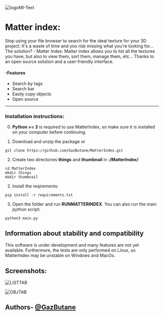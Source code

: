 
![logoMI-Text](https://github.com/GazButane/MatterIndex/assets/100444508/134f7572-18e6-4cbe-8b0c-02027707a48d)

# Matter index:

Stop using your file browser to search for the ideal texture for your 3D project: It's a waste of time and you risk missing what you're looking for...
The solution? - Matter Index:
Matter index allows you to list all the textures you have, but also to view them, sort them, manage them, etc... Thanks to an open source solution and a user-friendly interface. 


#### -Features

- Search by tags
- Search bar
- Easily copy objects
- Open source

---

### Installation instructions:
0. **Python >= 3** is required to use MatterIndex, so make sure it is installed on your computer before continuing.


1. Download and unzip the package or 
```   
git clone https://github.com/GazButane/MatterIndex.git
```
2. Create two directories **things** and **thumbnail** in **:/MatterIndex/**
```
cd MatterIndex
mkdir things
mkdir thumbnail
```
2. Install the reqirements:
```
pip install -r requirements.txt
```
3. Open the folder and run **RUNMATTERINDEX**. You can also run the main python script:
```
python3 main.py
```
## Information about stability and compatibility
This software is under development and many features are not yet available. Furthermore, the tests are only performed on Linux, so MatterIndex may be unstable on Windows and MacOs.
## Screenshots:

![LISTTAB](https://github.com/user-attachments/assets/1da6ab28-8ea1-4492-a026-ae81650421eb)

![OBJTAB](https://github.com/user-attachments/assets/8520c8dd-0984-4e60-afbf-14ec180ce66a)


## Authors- [@GazButane](https://www.github.com/GazButane)
